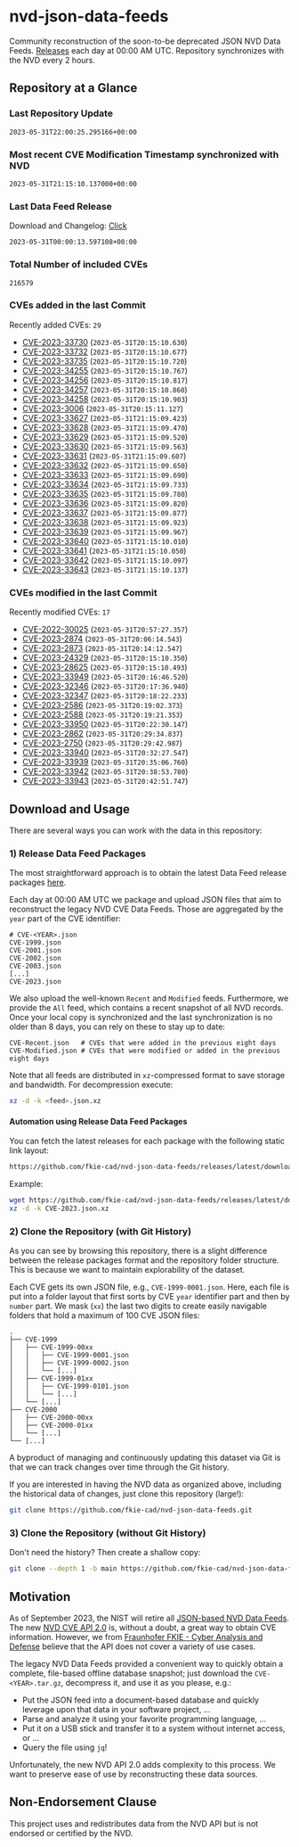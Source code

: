 # nvd-json-data-feeds

Community reconstruction of the soon-to-be deprecated JSON NVD Data Feeds. 
[Releases](https://github.com/fkie-cad/nvd-json-data-feeds/releases/latest) each day at 00:00 AM UTC.
Repository synchronizes with the NVD every 2 hours.

## Repository at a Glance

### Last Repository Update

```plain
2023-05-31T22:00:25.295166+00:00
```

### Most recent CVE Modification Timestamp synchronized with NVD

```plain
2023-05-31T21:15:10.137000+00:00
```

### Last Data Feed Release

Download and Changelog: [Click](https://github.com/fkie-cad/nvd-json-data-feeds/releases/latest)

```plain
2023-05-31T00:00:13.597108+00:00
```

### Total Number of included CVEs

```plain
216579
```

### CVEs added in the last Commit

Recently added CVEs: `29`

* [CVE-2023-33730](CVE-2023/CVE-2023-337xx/CVE-2023-33730.json) (`2023-05-31T20:15:10.630`)
* [CVE-2023-33732](CVE-2023/CVE-2023-337xx/CVE-2023-33732.json) (`2023-05-31T20:15:10.677`)
* [CVE-2023-33735](CVE-2023/CVE-2023-337xx/CVE-2023-33735.json) (`2023-05-31T20:15:10.720`)
* [CVE-2023-34255](CVE-2023/CVE-2023-342xx/CVE-2023-34255.json) (`2023-05-31T20:15:10.767`)
* [CVE-2023-34256](CVE-2023/CVE-2023-342xx/CVE-2023-34256.json) (`2023-05-31T20:15:10.817`)
* [CVE-2023-34257](CVE-2023/CVE-2023-342xx/CVE-2023-34257.json) (`2023-05-31T20:15:10.860`)
* [CVE-2023-34258](CVE-2023/CVE-2023-342xx/CVE-2023-34258.json) (`2023-05-31T20:15:10.903`)
* [CVE-2023-3006](CVE-2023/CVE-2023-30xx/CVE-2023-3006.json) (`2023-05-31T20:15:11.127`)
* [CVE-2023-33627](CVE-2023/CVE-2023-336xx/CVE-2023-33627.json) (`2023-05-31T21:15:09.423`)
* [CVE-2023-33628](CVE-2023/CVE-2023-336xx/CVE-2023-33628.json) (`2023-05-31T21:15:09.470`)
* [CVE-2023-33629](CVE-2023/CVE-2023-336xx/CVE-2023-33629.json) (`2023-05-31T21:15:09.520`)
* [CVE-2023-33630](CVE-2023/CVE-2023-336xx/CVE-2023-33630.json) (`2023-05-31T21:15:09.563`)
* [CVE-2023-33631](CVE-2023/CVE-2023-336xx/CVE-2023-33631.json) (`2023-05-31T21:15:09.607`)
* [CVE-2023-33632](CVE-2023/CVE-2023-336xx/CVE-2023-33632.json) (`2023-05-31T21:15:09.650`)
* [CVE-2023-33633](CVE-2023/CVE-2023-336xx/CVE-2023-33633.json) (`2023-05-31T21:15:09.690`)
* [CVE-2023-33634](CVE-2023/CVE-2023-336xx/CVE-2023-33634.json) (`2023-05-31T21:15:09.733`)
* [CVE-2023-33635](CVE-2023/CVE-2023-336xx/CVE-2023-33635.json) (`2023-05-31T21:15:09.780`)
* [CVE-2023-33636](CVE-2023/CVE-2023-336xx/CVE-2023-33636.json) (`2023-05-31T21:15:09.820`)
* [CVE-2023-33637](CVE-2023/CVE-2023-336xx/CVE-2023-33637.json) (`2023-05-31T21:15:09.877`)
* [CVE-2023-33638](CVE-2023/CVE-2023-336xx/CVE-2023-33638.json) (`2023-05-31T21:15:09.923`)
* [CVE-2023-33639](CVE-2023/CVE-2023-336xx/CVE-2023-33639.json) (`2023-05-31T21:15:09.967`)
* [CVE-2023-33640](CVE-2023/CVE-2023-336xx/CVE-2023-33640.json) (`2023-05-31T21:15:10.010`)
* [CVE-2023-33641](CVE-2023/CVE-2023-336xx/CVE-2023-33641.json) (`2023-05-31T21:15:10.050`)
* [CVE-2023-33642](CVE-2023/CVE-2023-336xx/CVE-2023-33642.json) (`2023-05-31T21:15:10.097`)
* [CVE-2023-33643](CVE-2023/CVE-2023-336xx/CVE-2023-33643.json) (`2023-05-31T21:15:10.137`)


### CVEs modified in the last Commit

Recently modified CVEs: `17`

* [CVE-2022-30025](CVE-2022/CVE-2022-300xx/CVE-2022-30025.json) (`2023-05-31T20:57:27.357`)
* [CVE-2023-2874](CVE-2023/CVE-2023-28xx/CVE-2023-2874.json) (`2023-05-31T20:06:14.543`)
* [CVE-2023-2873](CVE-2023/CVE-2023-28xx/CVE-2023-2873.json) (`2023-05-31T20:14:12.547`)
* [CVE-2023-24329](CVE-2023/CVE-2023-243xx/CVE-2023-24329.json) (`2023-05-31T20:15:10.350`)
* [CVE-2023-28625](CVE-2023/CVE-2023-286xx/CVE-2023-28625.json) (`2023-05-31T20:15:10.493`)
* [CVE-2023-33949](CVE-2023/CVE-2023-339xx/CVE-2023-33949.json) (`2023-05-31T20:16:46.520`)
* [CVE-2023-32346](CVE-2023/CVE-2023-323xx/CVE-2023-32346.json) (`2023-05-31T20:17:36.940`)
* [CVE-2023-32347](CVE-2023/CVE-2023-323xx/CVE-2023-32347.json) (`2023-05-31T20:18:22.233`)
* [CVE-2023-2586](CVE-2023/CVE-2023-25xx/CVE-2023-2586.json) (`2023-05-31T20:19:02.373`)
* [CVE-2023-2588](CVE-2023/CVE-2023-25xx/CVE-2023-2588.json) (`2023-05-31T20:19:21.353`)
* [CVE-2023-33950](CVE-2023/CVE-2023-339xx/CVE-2023-33950.json) (`2023-05-31T20:22:30.147`)
* [CVE-2023-2862](CVE-2023/CVE-2023-28xx/CVE-2023-2862.json) (`2023-05-31T20:29:34.837`)
* [CVE-2023-2750](CVE-2023/CVE-2023-27xx/CVE-2023-2750.json) (`2023-05-31T20:29:42.987`)
* [CVE-2023-33940](CVE-2023/CVE-2023-339xx/CVE-2023-33940.json) (`2023-05-31T20:32:27.547`)
* [CVE-2023-33939](CVE-2023/CVE-2023-339xx/CVE-2023-33939.json) (`2023-05-31T20:35:06.760`)
* [CVE-2023-33942](CVE-2023/CVE-2023-339xx/CVE-2023-33942.json) (`2023-05-31T20:38:53.780`)
* [CVE-2023-33943](CVE-2023/CVE-2023-339xx/CVE-2023-33943.json) (`2023-05-31T20:42:51.747`)


## Download and Usage

There are several ways you can work with the data in this repository:

### 1) Release Data Feed Packages

The most straightforward approach is to obtain the latest Data Feed release packages [here](https://github.com/fkie-cad/nvd-json-data-feeds/releases/latest).

Each day at 00:00 AM UTC we package and upload JSON files that aim to reconstruct the legacy NVD CVE Data Feeds.
Those are aggregated by the `year` part of the CVE identifier:

```
# CVE-<YEAR>.json
CVE-1999.json
CVE-2001.json
CVE-2002.json
CVE-2003.json
[...]
CVE-2023.json
```

We also upload the well-known `Recent` and `Modified` feeds.
Furthermore, we provide the `All` feed, which contains a recent snapshot of all NVD records.
Once your local copy is synchronized and the last synchronization is no older than 8 days, you can rely on these to stay up to date:

```plain
CVE-Recent.json   # CVEs that were added in the previous eight days
CVE-Modified.json # CVEs that were modified or added in the previous eight days
```

Note that all feeds are distributed in `xz`-compressed format to save storage and bandwidth.
For decompression execute:

```sh
xz -d -k <feed>.json.xz
```


#### Automation using Release Data Feed Packages

You can fetch the latest releases for each package with the following static link layout:

```sh
https://github.com/fkie-cad/nvd-json-data-feeds/releases/latest/download/CVE-<YEAR>.json.xz
```

Example:

```sh
wget https://github.com/fkie-cad/nvd-json-data-feeds/releases/latest/download/CVE-2023.json.xz
xz -d -k CVE-2023.json.xz
```

### 2) Clone the Repository (with Git History)

As you can see by browsing this repository, there is a slight difference between the release packages format and the repository folder structure.
This is because we want to maintain explorability of the dataset.

Each CVE gets its own JSON file, e.g., `CVE-1999-0001.json`.
Here, each file is put into a folder layout that first sorts by CVE `year` identifier part and then by `number` part.
We mask (`xx`) the last two digits to create easily navigable folders that hold a maximum of 100 CVE JSON files:

```plain
.
├── CVE-1999
│   ├── CVE-1999-00xx
│   │   ├── CVE-1999-0001.json
│   │   ├── CVE-1999-0002.json
│   │   └── [...]
│   ├── CVE-1999-01xx
│   │   ├── CVE-1999-0101.json
│   │   └── [...]
│   └── [...]
├── CVE-2000
│   ├── CVE-2000-00xx
│   ├── CVE-2000-01xx
│   └── [...]
└── [...]
```

A byproduct of managing and continuously updating this dataset via Git is that we can track changes over time through the Git history.

If you are interested in having the NVD data as organized above, including the historical data of changes, just clone this repository (large!):

```sh
git clone https://github.com/fkie-cad/nvd-json-data-feeds.git
```

### 3) Clone the Repository (without Git History)

Don't need the history? Then create a shallow copy:

```sh
git clone --depth 1 -b main https://github.com/fkie-cad/nvd-json-data-feeds.git
```

## Motivation

As of September 2023, the NIST will retire all [JSON-based NVD Data Feeds](https://nvd.nist.gov/vuln/data-feeds#divRetirementBanner-1).
The new [NVD CVE API 2.0](https://nvd.nist.gov/developers/vulnerabilities) is, without a doubt, a great way to obtain CVE information.
However, we from [Fraunhofer FKIE - Cyber Analysis and Defense](https://www.fkie.fraunhofer.de/en/departments/cad.html) believe that the API does not cover a variety of use cases.

The legacy NVD Data Feeds provided a convenient way to quickly obtain a complete, file-based offline database snapshot; just download the `CVE-<YEAR>.tar.gz`, decompress it, and use it as you please, e.g.:

* Put the JSON feed into a document-based database and quickly leverage upon that data in your software project, ...
* Parse and analyze it using your favorite programming language, ...
* Put it on a USB stick and transfer it to a system without internet access, or ...
* Query the file using `jq`!

Unfortunately, the new NVD API 2.0 adds complexity to this process.
We want to preserve ease of use by reconstructing these data sources.

## Non-Endorsement Clause

This project uses and redistributes data from the NVD API but is not endorsed or certified by the NVD.